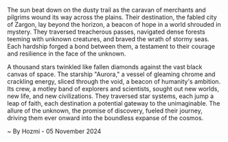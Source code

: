 
The sun beat down on the dusty trail as the caravan of merchants and pilgrims wound its way across the plains. Their destination, the fabled city of Zargon, lay beyond the horizon, a beacon of hope in a world shrouded in mystery. They traversed treacherous passes, navigated dense forests teeming with unknown creatures, and braved the wrath of stormy seas. Each hardship forged a bond between them, a testament to their courage and resilience in the face of the unknown.  

A thousand stars twinkled like fallen diamonds against the vast black canvas of space. The starship "Aurora," a vessel of gleaming chrome and crackling energy, sliced through the void, a beacon of humanity's ambition. Its crew, a motley band of explorers and scientists, sought out new worlds, new life, and new civilizations. They traversed star systems, each jump a leap of faith, each destination a potential gateway to the unimaginable. The allure of the unknown, the promise of discovery, fueled their journey, driving them ever onward into the boundless expanse of the cosmos. 

~ By Hozmi - 05 November 2024
